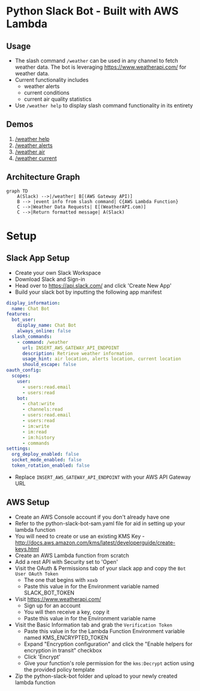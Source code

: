 # Python Slack Bot - Built with AWS Lambda
## Usage
- The slash command `/weather` can be used in any channel to fetch weather data. The bot is leveraging https://www.weatherapi.com/ for weather data.
- Current functionality includes
  - weather alerts
  - current conditions
  - current air quality statistics
- Use `/weather help` to display slash command functionality in its entirety

## Demos
1. <a href="https://youtu.be/jnVGgDovTSI" target="_blank">/weather help</a>
2. <a href="https://youtu.be/n_evkQKtDpw" target="_blank">/weather alerts</a>
3. <a href="https://youtu.be/Wg1HP4oW4gE" target="_blank">/weather air</a>
4. <a href="https://youtu.be/xbVbOhGUuP4" target="_blank">/weather current</a>

## Architecture Graph
```mermaid
graph TD
    A(Slack) -->|/weather| B[(AWS Gateway API)]
    B --> |event info from slash command| C{AWS Lambda Function}
    C -->|Weather Data Requests| E[(WeatherAPI.com)]
    C -->|Return formatted message| A(Slack)
```

# Setup
## Slack App Setup
- Create your own Slack Workspace
- Download Slack and Sign-in
- Head over to https://api.slack.com/ and click 'Create New App'
- Build your slack bot by inputting the following app manifest
```yaml
display_information:
  name: Chat Bot
features:
  bot_user:
    display_name: Chat Bot
    always_online: false
  slash_commands:
    - command: /weather
      url: INSERT_AWS_GATEWAY_API_ENDPOINT
      description: Retrieve weather information
      usage_hint: air location, alerts location, current location
      should_escape: false
oauth_config:
  scopes:
    user:
      - users:read.email
      - users:read
    bot:
      - chat:write
      - channels:read
      - users:read.email
      - users:read
      - im:write
      - im:read
      - im:history
      - commands
settings:
  org_deploy_enabled: false
  socket_mode_enabled: false
  token_rotation_enabled: false
  ```
- Replace `INSERT_AWS_GATEWAY_API_ENDPOINT` with your AWS API Gateway URL

## AWS Setup
- Create an AWS Console account if you don't already have one
- Refer to the python-slack-bot-sam.yaml file for aid in setting up your lambda function
- You will need to create or use an existing KMS Key - http://docs.aws.amazon.com/kms/latest/developerguide/create-keys.html
- Create an AWS Lambda function from scratch
- Add a rest API with Security set to 'Open'
- Visit the OAuth & Permissions tab of your slack app and copy the `Bot User OAuth Token`
  - The one that begins with `xoxb`
  - Paste this value in for the Environment variable named SLACK_BOT_TOKEN
- Visit https://www.weatherapi.com/
  - Sign up for an account
  - You will then receive a key, copy it
  - Paste this value in for the Environment variable name 
- Visit the Basic Information tab and grab the `Verification Token`
  - Paste this value in for the Lambda Function Environment variable named KMS_ENCRYPTED_TOKEN
  - Expand "Encryption configuration" and click the "Enable helpers for encryption in transit" checkbox
  - Click 'Encrypt'
  - Give your function's role permission for the `kms:Decrypt` action using the provided policy template
- Zip the python-slack-bot folder and upload to your newly created lambda function
